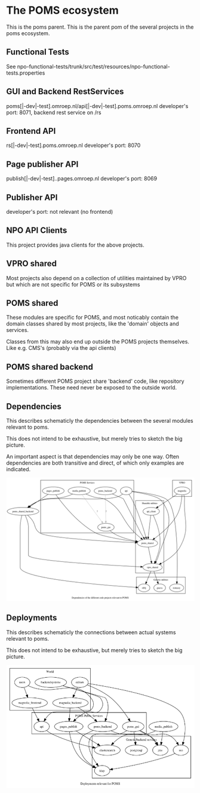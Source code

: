The POMS ecosystem
==================

This is the poms parent. This is the parent pom of the several projects in the poms ecosystem.

Functional Tests
----------------
See npo-functional-tests/trunk/src/test/resources/npo-functional-tests.properties


GUI and Backend RestServices
--------
poms[|-dev|-test].omroep.nl/api[|-dev|-test].poms.omroep.nl
developer's port: 8071, backend rest service on /rs

Frontend API
-------------
rs[|-dev|-test].poms.omroep.nl
developer's port: 8070

Page publisher API
-------------------
publish[|-dev|-test]..pages.omroep.nl
developer's port: 8069

Publisher API
-------------
developer's port: not relevant (no frontend)

NPO API Clients
---------------
This project provides java clients for the above projects. 


VPRO shared
-----------
Most projects also depend on a collection of utilities maintained by VPRO but which are not specific for POMS or its subsystems

POMS shared
-----------
These modules are specific for POMS, and most noticably contain the domain classes shared by most projects, like the 'domain' objects and services.

Classes from this may also end up outside the POMS projects themselves. Like e.g. CMS's (probably via the api clients)

POMS shared backend
-------------------
Sometimes different POMS project share 'backend' code, like repository implementations. These need never be exposed to the outside world.


Dependencies
------------
<!--- PNG's are created using 'graphviz' from the *.dot files. See Makefile.-->
This describes schematicly the dependencies between the several modules relevant to poms.

This does not intend to be exhaustive, but merely tries to sketch the big picture.

An important aspect is that dependencies may only be one way. Often dependencies are both transitive and direct, of which only examples are indicated.


![dependency graph](poms-dependencies.png "")


Deployments
------------
This describes schematicly the connections between actual systems relevant to poms.

This does not intend to be exhaustive, but merely tries to sketch the big picture.

![deployment graph](poms-deployment.png "")
